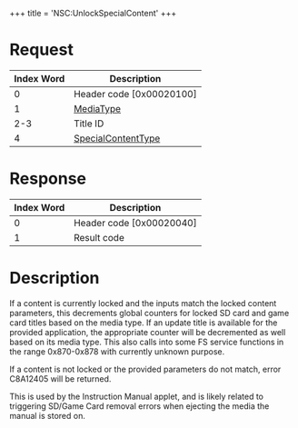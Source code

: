 +++
title = 'NSC:UnlockSpecialContent'
+++

# Request

| Index Word | Description                                                             |
|------------|-------------------------------------------------------------------------|
| 0          | Header code \[0x00020100\]                                              |
| 1          | [MediaType](Filesystem_services#MediaType "wikilink")                   |
| 2-3        | Title ID                                                                |
| 4          | [SpecialContentType](Filesystem_services#SpecialContentType "wikilink") |

# Response

| Index Word | Description                |
|------------|----------------------------|
| 0          | Header code \[0x00020040\] |
| 1          | Result code                |

# Description

If a content is currently locked and the inputs match the locked content
parameters, this decrements global counters for locked SD card and game
card titles based on the media type. If an update title is available for
the provided application, the appropriate counter will be decremented as
well based on its media type. This also calls into some FS service
functions in the range 0x870-0x878 with currently unknown purpose.

If a content is not locked or the provided parameters do not match,
error C8A12405 will be returned.

This is used by the Instruction Manual applet, and is likely related to
triggering SD/Game Card removal errors when ejecting the media the
manual is stored on.